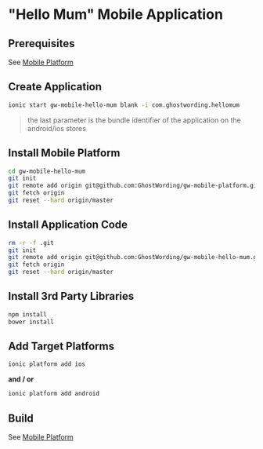 "Hello Mum" Mobile Application
==============================

Prerequisites
-------------

See [Mobile Platform](https://github.com/GhostWording/gw-mobile-platform#prerequisites)

Create Application
------------------

```sh
ionic start gw-mobile-hello-mum blank -i com.ghostwording.hellomum
```

> the last parameter is the bundle identifier of the application on the android/ios stores

Install Mobile Platform
-----------------------

```sh
cd gw-mobile-hello-mum 
git init
git remote add origin git@github.com:GhostWording/gw-mobile-platform.git
git fetch origin
git reset --hard origin/master
```

Install Application Code
------------------------

```sh
rm -r -f .git
git init
git remote add origin git@github.com:GhostWording/gw-mobile-hello-mum.git
git fetch origin
git reset --hard origin/master
```

Install 3rd Party Libraries
---------------------------

```sh
npm install
bower install
```

Add Target Platforms
--------------------

```sh
ionic platform add ios
```
**and / or**

```sh
ionic platform add android
```

Build
-----

See [Mobile Platform](https://github.com/GhostWording/gw-mobile-platform#applications)
